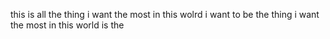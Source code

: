 


this is all the thing i want the most in this wolrd  i want to be the thing i want the most in this world is the 